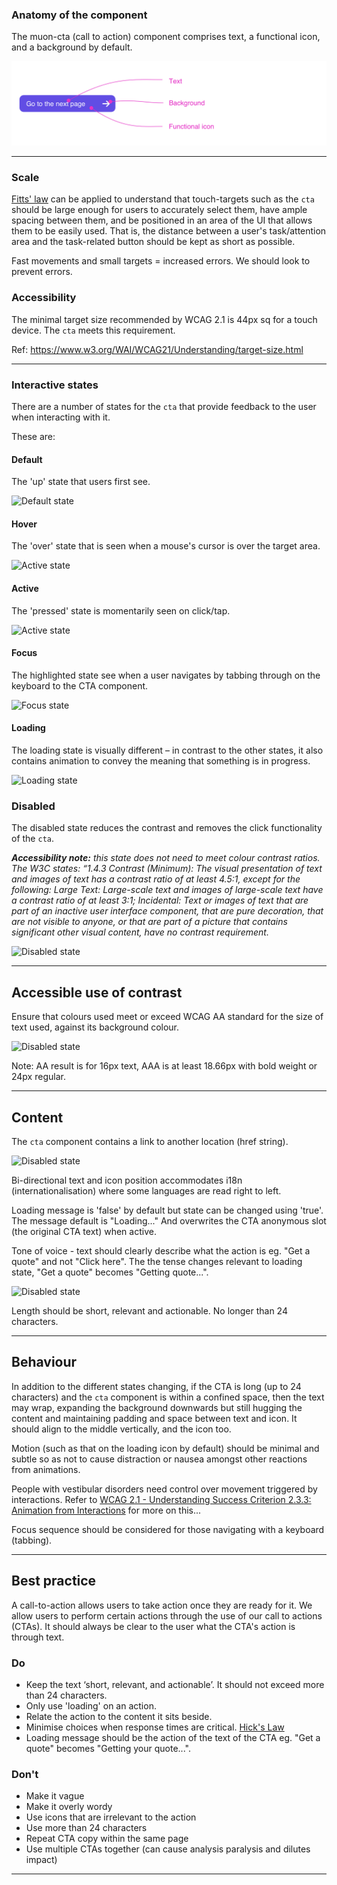### Anatomy of the component
The muon-cta (call to action) component comprises text, a functional icon, and a background by default.

![Anatomy of the CTA](../component-guidance/images/cta/cta-anatomy.png)

---

### Scale

[Fitts' law](https://lawsofux.com/fittss-law/) can be applied to understand that touch-targets such as the ```cta``` should be large enough for users to accurately select them, have ample spacing between them, and be positioned in an area of the UI that allows them to be easily used. That is, the distance between a user's task/attention area and the task-related button should be kept as short as possible.

Fast movements and small targets = increased errors. We should look to prevent errors.

### Accessibility

The minimal target size recommended by WCAG 2.1 is 44px sq for a touch device. The ```cta``` meets this requirement.

Ref: <https://www.w3.org/WAI/WCAG21/Understanding/target-size.html>

---

### Interactive states

There are a number of states for the `cta` that provide feedback to the user when interacting with it.

These are:

#### Default

The 'up' state that users first see.


![Default state](https://user-images.githubusercontent.com/78355810/144259103-8900ea42-9741-4b76-9778-7195fdef08d5.png)

#### Hover

The 'over' state that is seen when a mouse's cursor is over the target area.

![Active state](https://user-images.githubusercontent.com/78355810/144259101-979bdb19-19ae-4f26-a9b5-32ba6a874280.png)

#### Active

The 'pressed' state is momentarily seen on click/tap.


![Active state](https://user-images.githubusercontent.com/78355810/144259099-35ca6ee9-2564-4cb7-8625-855015648ec5.png)

#### Focus

The highlighted state see when a user navigates by tabbing through on the keyboard to the CTA component.

![Focus state](https://user-images.githubusercontent.com/78355810/144259100-d6cc68a5-174d-4ff3-8981-8f579ddb75e6.png)

#### Loading

The loading state is visually different – in contrast to the other states, it also contains animation to convey the meaning that something is in progress.


![Loading state](https://user-images.githubusercontent.com/78355810/144259088-355b1432-ed13-4f41-bd13-e8b7d8141580.png)

### Disabled

The disabled state reduces the contrast and removes the click functionality of the ```cta```. 

_**Accessibility note:** this state does not need to meet colour contrast ratios. The W3C states:
“1.4.3 Contrast (Minimum): The visual presentation of text and images of text has a contrast ratio of at least 4.5:1, except for the following:
Large Text: Large-scale text and images of large-scale text have a contrast ratio of at least 3:1;
Incidental: Text or images of text that are part of an inactive user interface component, that are pure decoration, that are not visible to anyone, or that are part of a picture that contains significant other visual content, have no contrast requirement._

![Disabled state](https://user-images.githubusercontent.com/78355810/144259095-ae1a9d02-0f5b-4817-bec6-b9005165967e.png)




---

## Accessible use of contrast

Ensure that colours used meet or exceed WCAG AA standard for the size of text used, against its background colour. 


![Disabled state](https://user-images.githubusercontent.com/78355810/177174311-056405b6-0985-411b-8a5f-1da399db4cec.png)

Note: AA result is for 16px text, AAA is at least 18.66px with bold weight or 24px regular.

---

## Content

The ```cta``` component contains a link to another location (href string).


![Disabled state](https://user-images.githubusercontent.com/78355810/177314258-1b099114-e1eb-493a-919a-6feec39e9bef.png)


Bi-directional text and icon position accommodates i18n (internationalisation) where some languages are read right to left.

Loading message is 'false' by default but state can be changed using 'true'. The message default is "Loading..." And overwrites the CTA anonymous slot (the original CTA text) when active.

Tone of voice - text should clearly describe what the action is eg. "Get a quote" and not "Click here". The the tense changes relevant to loading state, "Get a quote" becomes "Getting quote...".

![Disabled state](https://user-images.githubusercontent.com/78355810/177314855-bdd83328-8c11-4dfa-b472-205107a035e7.png)

Length should be short, relevant and actionable. No longer than 24 characters.

---

## Behaviour

In addition to the different states changing, if the CTA is long (up to 24 characters) and the ```cta``` component is within a confined space, then the text may wrap, expanding the background downwards but still hugging the content and maintaining padding and space between text and icon. It should align to the middle vertically, and the icon too.

Motion (such as that on the loading icon by default) should be minimal and subtle so as not to cause distraction or nausea amongst other reactions from animations.

People with vestibular disorders need control over movement triggered by interactions. Refer to [WCAG 2.1 - Understanding Success Criterion 2.3.3: Animation from Interactions](https://www.w3.org/WAI/WCAG21/Understanding/animation-from-interactions.html#:~:text=Success%20Criterion%202.3.-,3%3A%20Animation%20from%20Interactions,or%20the%20information%20being%20conveyed.) for more on this...

Focus sequence should be considered for those navigating with a keyboard (tabbing).

---

## Best practice

A call-to-action allows users to take action once they are ready for it. We allow users to perform certain actions through the use of our call to actions (CTAs). It should always be clear to the user what the CTA's action is through text.

### Do

- Keep the text ‘short, relevant, and actionable’. It should not exceed more than 24 characters.
- Only use 'loading' on an action.
- Relate the action to the content it sits beside.
- Minimise choices when response times are critical. [Hick's Law](https://lawsofux.com/hicks-law/)
- Loading message should be the action of the text of the CTA eg. "Get a quote" becomes "Getting your quote...".

### Don't

- Make it vague
- Make it overly wordy
- Use icons that are irrelevant to the action
- Use more than 24 characters
- Repeat CTA copy within the same page
- Use multiple CTAs together (can cause analysis paralysis and dilutes impact)

---
